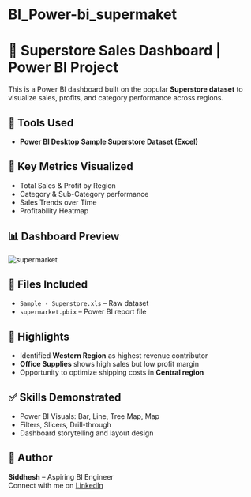 # BI_Power-bi_supermaket

# 🏪 Superstore Sales Dashboard | Power BI Project
This is a Power BI dashboard built on the popular **Superstore dataset** to visualize sales, profits, and category performance across regions.

## 🧰 Tools Used
- **Power BI Desktop**
**Sample Superstore Dataset (Excel)**

## 📌 Key Metrics Visualized
- Total Sales & Profit by Region
- Category & Sub-Category performance
- Sales Trends over Time
- Profitability Heatmap

## 📊 Dashboard Preview
![supermarket](https://github.com/user-attachments/assets/036f1b80-1df0-4dd2-97a2-29ea1db0da67)

## 📁 Files Included
- `Sample - Superstore.xls` – Raw dataset
- `supermarket.pbix` – Power BI report file

## 🎯 Highlights
- Identified **Western Region** as highest revenue contributor
- **Office Supplies** shows high sales but low profit margin
- Opportunity to optimize shipping costs in **Central region**

## ✅ Skills Demonstrated
- Power BI Visuals: Bar, Line, Tree Map, Map
- Filters, Slicers, Drill-through
- Dashboard storytelling and layout design

## 🔗 Author
**Siddhesh** – Aspiring BI Engineer  
Connect with me on [LinkedIn](https://www.linkedin.com/in/siddheshchavan24/)
